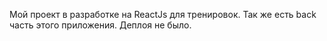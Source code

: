 Мой проект в разработке на ReactJs для тренировок. Так же есть back часть этого приложения. Деплоя не было.
 
 

